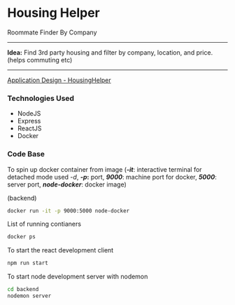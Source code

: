 # Housing Helper

Roommate Finder By Company

---

**Idea:** Find 3rd party housing and filter by company, location, and price.(helps commuting etc)

---

[Application Design - HousingHelper](https://www.notion.so/Application-Design-HousingHelper-83f2f97a2a284815b569f1685c8420bd)

### Technologies Used

- NodeJS
- Express
- ReactJS
- Docker

### Code Base

To spin up docker container from image (***-it***: interactive terminal for detached mode used -*d*, ***-p*:** port, ***9000***: machine port for docker, ***5000***: server port, ***node-docker***: docker image)

(backend)

```bash
docker run -it -p 9000:5000 node-docker
```

List of running contianers

```bash
docker ps
```

To start the react development client

```bash
npm run start
```

To start node development server with nodemon

```bash
cd backend
nodemon server
```
